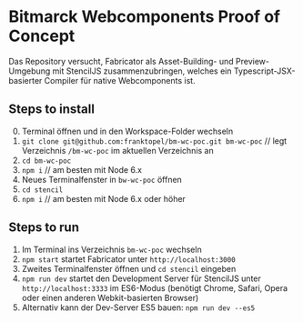 # Bitmarck Webcomponents Proof of Concept

Das Repository versucht, Fabricator als Asset-Building- und Preview-Umgebung mit StencilJS zusammenzubringen, welches ein Typescript-JSX-basierter Compiler für native Webcomponents ist.

## Steps to install

0. Terminal öffnen und in den Workspace-Folder wechseln
1. `git clone git@github.com:franktopel/bm-wc-poc.git bm-wc-poc` // legt Verzeichnis `/bm-wc-poc` im aktuellen Verzeichnis an
2. `cd bm-wc-poc`
3. `npm i` //  am besten mit Node 6.x
4. Neues Terminalfenster in `bw-wc-poc` öffnen
5. `cd stencil`
6. `npm i` // am besten mit Node 6.x oder höher

## Steps to run
1. Im Terminal ins Verzeichnis `bm-wc-poc` wechseln
2. `npm start` startet Fabricator unter `http://localhost:3000`
3. Zweites Terminalfenster öffnen und `cd stencil` eingeben
4. `npm run dev` startet den Development Server für StencilJS unter `http://localhost:3333` im ES6-Modus (benötigt Chrome, Safari, Opera oder einen anderen Webkit-basierten Browser)
5. Alternativ kann der Dev-Server ES5 bauen: `npm run dev --es5`

